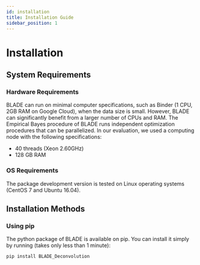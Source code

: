 ```yaml
---
id: installation
title: Installation Guide
sidebar_position: 1
---
```


# Installation

## System Requirements

### Hardware Requirements

BLADE can run on minimal computer specifications, such as Binder (1 CPU, 2GB RAM on Google Cloud), when the data size is small. However, BLADE can significantly benefit from a larger number of CPUs and RAM. The Empirical Bayes procedure of BLADE runs independent optimization procedures that can be parallelized. In our evaluation, we used a computing node with the following specifications:
- 40 threads (Xeon 2.60GHz)
- 128 GB RAM

### OS Requirements

The package development version is tested on Linux operating systems (CentOS 7 and Ubuntu 16.04).

## Installation Methods

### Using pip

The python package of BLADE is available on pip. You can install it simply by running (takes only less than 1 minute):

```bash
pip install BLADE_Deconvolution
